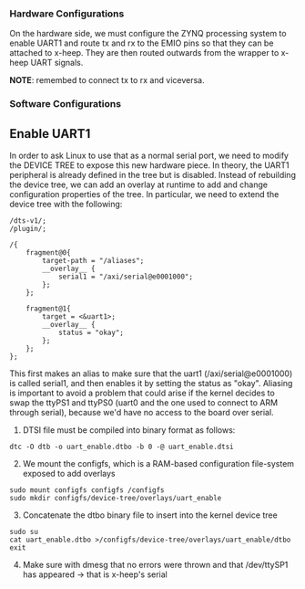 ### Hardware Configurations

On the hardware side, we must configure the ZYNQ processing system to enable UART1 and route tx and rx to the EMIO pins so that they can be attached to x-heep. They are then routed outwards from the wrapper to x-heep UART signals.

__NOTE__: remembed to connect tx to rx and viceversa.

### Software Configurations

## Enable UART1

In order to ask Linux to use that as a normal serial port, we need to modify the DEVICE TREE to expose this new hardware piece. In theory, the UART1 peripheral is already defined in the tree but is disabled. Instead of rebuilding the device tree, we can add an overlay at runtime to add and change configuration properties of the tree. In particular, we need to extend the device tree with the following:

```
/dts-v1/;
/plugin/;

/{
    fragment@0{
        target-path = "/aliases";
        __overlay__ {
            serial1 = "/axi/serial@e0001000";
        };
    };

    fragment@1{
        target = <&uart1>;
        __overlay__ {
            status = "okay";
        };
    };
};

```

This first makes an alias to make sure that the uart1 (/axi/serial@e0001000) is called serial1, and then enables it by setting the status as "okay". Aliasing is important to avoid a problem that could arise if the kernel decides to swap the ttyPS1 and ttyPS0 (uart0 and the one used to connect to ARM through serial), because we'd have no access to the board over serial.

1. DTSI file must be compiled into binary format as follows:

```
dtc -O dtb -o uart_enable.dtbo -b 0 -@ uart_enable.dtsi
```
2. We mount the configfs, which is a RAM-based configuration file-system exposed to add overlays
```
sudo mount configfs configfs /configfs
sudo mkdir configfs/device-tree/overlays/uart_enable
```
3. Concatenate the dtbo binary file to insert into the kernel device tree
```
sudo su
cat uart_enable.dtbo >/configfs/device-tree/overlays/uart_enable/dtbo
exit
```
4. Make sure with dmesg that no errors were thrown and that /dev/ttySP1 has appeared -> that is x-heep's serial
